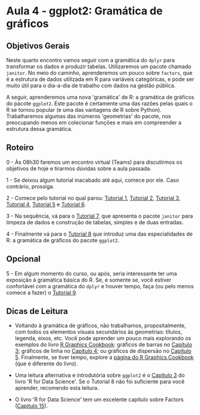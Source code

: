 #  Aula 4 - ggplot2: Gramática de gráficos

## Objetivos Gerais

Neste quarto encontro vamos seguir com a gramática do `dplyr` para transformar os dados e produzir tabelas. Utilizaremos um pacote chamado `janitor`. No meio do caminho, aprenderemos um pouco sobre `factors`, que é a estrutura de dados utilizada em R para variáveis categóricas, e pode ser muito útil para o dia-a-dia de trabalho com dados na gestão pública.

A seguir, aprenderemos uma nova 'gramática' de R: a gramática de gráficos do pacote `ggplot2`. Este pacote é certamente uma das razões pelas quais o R se tornou popular (e uma das vantagens de R sobre Python). Trabalharemos algumas das inúmeros 'geometrias' do pacote, nos preocupando menos em colecionar funções e mais em compreender a estrutura dessa gramática.

## Roteiro

0 - Às 08h30 faremos um encontro virtual (Teams) para discutirmos os objetivos de hoje e tirarmos dúvidas sobre a aula passada.

1 - Se deixou algum tutorial inacabado até aqui, comece por ele. Caso contrário, prossiga.

2 - Comece pelo tutorial no qual parou: [Tutorial 1](/tutorial/tutorial-01.md), [Tutorial 2](/tutorial/tutorial-02.md), [Tutorial 3](/tutorial/tutorial-03.md), [Tutorial 4](/tutorial/tutorial-04.md), [Tutorial 5](/tutorial/tutorial-05.md) e [Tutorial 6](/tutorial/tutorial-06.md).

3 - Na sequência, vá para o [Tutorial 7](/tutorial/tutorial-07.md), que apresenta o pacote `janitor` para limpeza de dados e construção de tabelas, simples e de duas entradas.

4 - Finalmente vá para o [Tutorial 8](/tutorial/tutorial-08.md) que introduz uma das especialidades de R: a gramática de gráficos do pacote `ggplot2`.

## Opcional

5 - Em algum momento do curso, ou após, seria interessante ter uma exposição à gramática básica do R. Se, e somente se, você estiver confortável com a gramática do `dplyr` e houver tempo, faça (ou pelo menos comece a fazer) o [Tutorial 9](/tutorial/tutorial-09.md).

## Dicas de Leitura

- Voltando à gramática de gráficos, não trabalhamos, propositalmente, com todos os elementos visuais secundários às geometrias: títulos, legenda, eixos, etc. Você pode aprender um pouco mais explorando os exemplos do livro [R Graphics Cookbook](https://r-graphics.org/): gráficos de barras no [Capítulo 3](https://r-graphics.org/chapter-bar-graph); gráficos de linha no [Capítulo 4](https://r-graphics.org/chapter-line-graph); ou gráficos de dispersão no [Capítulo 5](https://r-graphics.org/chapter-scatter). Finalmente, se tiver tempo, explore a [página do R Graphics Cookbook](http://www.cookbook-r.com/Graphs/) (que é diferente do livro).

- Uma leitura alternativa e introdutória sobre `ggplot2` é o [Capítulo 3](https://r4ds.had.co.nz/data-visualisation.html) do livro 'R for Data Science'. Se o Tutorial 8 não foi suficiente para você aprender, recomendo esta leitura.

- O livro 'R for Data Science' tem um excelente capítulo sobre Factors ([Capítulo 15](https://r4ds.had.co.nz/factors.html)).
